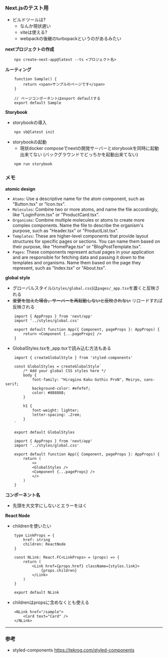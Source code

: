 ### Next.jsのテスト用

- ビルドツールは?
    - なんか現状遅い
    - viteは使える?
    - webpackの後継のturbopackというのがあるみたい

**nextプロジェクトの作成**
```
    npx create-next-app@latest --ts <プロジェクト名>
```

**ルーティング**
```
    function Sample() {
        return <span>サンプルのページです</span>
    }

    // ページコンポーネントはexport defaultする
    export default Sample
```

**Storybook**

- storybookの導入
```
    npx sb@latest init
```

- storybookの起動
    - 現状docker composeでnextの開発サーバーとstorybookを同時に起動出来てない (バックグラウンドでどっちかを起動出来てない)
```
    npm run storybook
```

### メモ

**atomic design**
- `Atoms`: Use a descriptive name for the atom component, such as "Button.tsx" or "Icon.tsx".
- `Molecules`: Combine two or more atoms, and name the file accordingly, like "LoginForm.tsx" or "ProductCard.tsx".
- `Organisms`: Combine multiple molecules or atoms to create more complex components. Name the file to describe the organism's purpose, such as "Header.tsx" or "ProductList.tsx".
- `Templates`: These are higher-level components that provide layout structures for specific pages or sections. You can name them based on their purpose, like "HomePage.tsx" or "BlogPostTemplate.tsx".
- `Pages`: These components represent actual pages in your application and are responsible for fetching data and passing it down to the templates and organisms. Name them based on the page they represent, such as "Index.tsx" or "About.tsx".

**global style**
- グローバルスタイル(`styles/global.css`)は`pages/_app.tsx`を置くと反映される
- ~~変更を加えた場合，サーバーを再起動しないと反映されない~~ リロードすれば反映される
```
    import { AppProps } from 'next/app'
    import '../styles/global.css'

    export default function App({ Component, pageProps }: AppProps) {
        return <Component {...pageProps} />
    }

```

- GlobalStyles.tsxを_app.tsxで読み込む方法もある
```
    import { createGlobalStyle } from 'styled-components'

    const GlobalStyles = createGlobalStyle`
        /* Add your global CSS styles here */
        body {
            font-family: "Hiragino Kaku Gothic ProN", Meiryo, sans-serif;
            background-color: #efefef;
            color: #888888;
        }

        h1 {
            font-weight: lighter;
            letter-spacing: .2rem;
        }
    `

    export default GlobalStyles
```
```
    import { AppProps } from 'next/app'
    import '../styles/global.css'

    export default function App({ Component, pageProps }: AppProps) {
        return (
            <>
            <GlobalStyles />
            <Component {...pageProps} />
            </>
        )
    }
```

**コンポーネント名**
- 先頭を大文字にしないとエラーをはく



**React Node**
- childrenを使いたい
```
    type LinkProps = {
        href: string
        children: ReactNode
    }

    const NLink: React.FC<LinkProps> = (props) => {
        return (
            <Link href={props.href} className={styles.link}>
                {props.children}
            </Link>
        )
    }

    export default NLink
```

- childrenはpropsに含めなくとも使える
```
    <NLink href="/sample">
        <Card text="Card" />
    </NLink>
```

****

### 参考
- styled-components
https://tekrog.com/styled-components